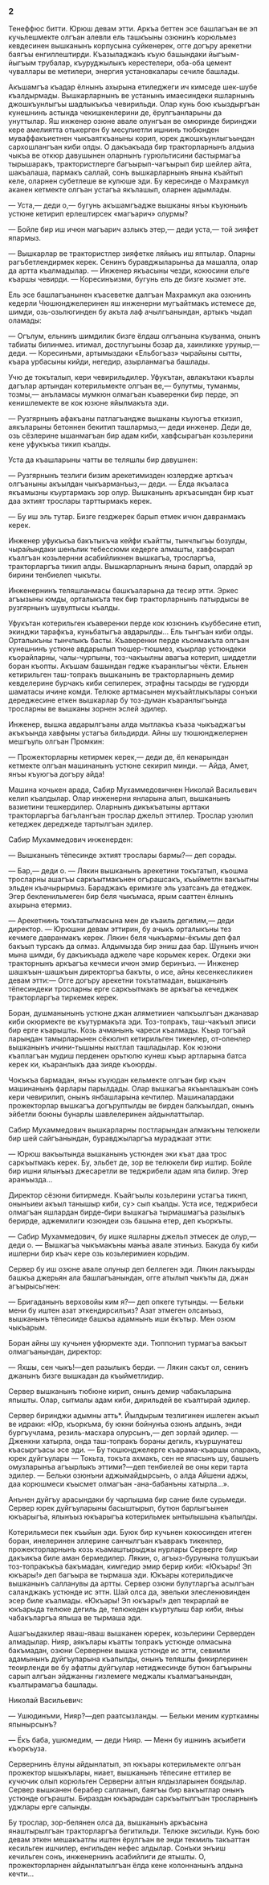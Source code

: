 ### 2

Тенеффюс битти.
Юрюш девам этти.
Аркъа беттен эсе башлагъан ве эп кучьлешмекте олгъан алевли ель ташкъыны озюнинъ корюльмез кевдесинен вышканынъ корпусына суйкенерек, огге догъру арекетни баягъы енгиллештирди.
Къазыладжакъ къую башындаки йыгъым-йыгъым трубалар, къуруджылыкъ керестелери, оба-оба цемент чуваллары ве метилери, энергия установкалары сечиле башлады.

Акъшамгъа къадар ёлнынъ ахырына етиледжеги ич кимседе шек-шубе къалдырмады.
Вышкарларнынъ ве устанынъ имаесиндеки яшларнынъ джошкъунлыгъы шадлыкъкъа чевирильди.
Олар кунь бою къыздыргъан кунешнинъ астында чекишкенлерини де, ёрулгъанларыны да унуттылар.
Яш инженер озюне авале олунгъан ве омюринде биринджи кере амелиятта отькерген бу месулиетли ишнинъ тюбюнден муваффакъиетнен чыкъаяткъаныны корип, юрек джошкъунлыгъындан сархошлангъан киби олды.
О дакъакъада бир тракторларнынъ алдыиа чыкъа ве откюр давушынен оларнынъ гурюльтисини бастырмагъа тырышаракъ, трактористлерге багъырып-чагъырып бир шейлер айта, шакъалаша, пармакъ саллай, сонъ вышкарларнынъ янына къайтып келе, оларнен субетлеше ве кулюше эди.
Бу кересинде о Махрамкул аканен кетмекте олгъан устагъа якълашып, оларнен адымлады.

— Уста,— деди о,— бугунь акъшамгъадже вышканы янъы къуюныиъ устюне кетирип ерлештирсек «магъарич» олурмы?

— Бойле бир иш ичюн магъарич азлыкъ этер,— деди уста,— той зияфет япармыз.

— Вышкарлар ве трактористлер зияфетке ляйыкъ иш яптылар.
Оларны рагъбетлендирмек керек.
Сенинъ буравджыларынъа да машалла, олар да артта къалмадылар.
— Инженер якъасыны чезди, кокюсини ельге къаршы чевирди.
— Коресинъизми, бугунь ель де бизге хызмет эте.

Ель эсе башлагъанынен къасеветке далгъан Махрамкул ака озюнинъ кедерли Чюшюнджелеринен яш инженерни мугъайтмакъ истемесе де, шимди, озь-озьлюгинден бу акъта лаф ачылгъанындан, артыкъ чыдап оламады:

— Огълум, ельнинъ шимдилик бизге ёлдаш олгъанына къуванма, онынъ табиаты билинмез.
итимал, достлугъыны бозар да, хаинликке уруныр,— деди.
— Коресинъми, артымыздаки «Ельбогъаз» чырайыны сытты, къара урбасыны кийди, негедир, азырланмагъа башлады.

Учю де токъталып, кери чевирильдилер.
Уфукътан, авлакътаки къарлы дагълар артындан котерильмекте олгъан ве,— булутмы, туманмы, тозмы,— анъламасы мумкюн олмагъан къаверенки бир перде, эп кенишлемекте ве кок юзюне яйылмакъта эди.

— Рузгярнынъ афакъаны патлагъандже вышканы къуюгъа еткизип, аякъларыны бетоннен бекитип ташлармыз,— деди инженер.
Деди де, озь сёзлерине ышанмагъан бир адам киби, хавфсырагъан козьлерини кене уфукъкъа тикип къалды.

Уста да къашларыны чатты ве теляшлы бир давушнен:

— Рузгярнынъ тезлиги бизим арекетимизден юзлердже арткъач олгъаныны акъылдан чыкъарманъыз,— деди.
— Ёлда якъаласа якъамызны къуртармакъ зор олур.
Вышканынъ аркъасындан бир къат даа эхтият трослары тарттырмакъ керек.

— Бу иш эль тутар.
Бизге гезджерек барып етмек ичюн давранмакъ керек.

Инженер уфукъкъа бакътыкъча кейфи къайтты, тынчлыгъы бозулды, чырайындаки шенълик тебессюми кедерге алмашты, хавфсырап къалгъан козьлернни асабийликнен вышкагъа, тросларгъа, тракторларгъа тикип алды.
Вышкарларнынъ янына барып, олардай эр бирини тенбиелеп чыкъты.

Инженернинъ теляшланмасы башкъаларына да тесир этти.
Эркес агъызыны юмды, орталыкъта тек бир тракторларнынъ патырдысы ве рузгярнынъ шувултысы къалды.

Уфукътан котерильген къаверенки перде кок юзюнинъ къуббесине етип, экинджи тарафкъа, куньбатыгъа авдарылды...
Ель тынгъан киби олды.
Орталыкъны тынчлыкъ басты.
Къаверенки перде къонмакъта олгъан кунешнинъ устюне авдарылып тюшер-тюшмез, къырлар устюндеки къорайларны, чалы-чурпыны, тоз-чакъылны авагъа котерип, шиддетли боран къопты.
Акъшам башындан гедже къаранлыгъы чёкти.
Ельнен кетирильген таш-топракъ вышканынъ ве тракторларнынъ демир кевделерине бурчакъ киби сепилерек, этрафны тасырды ве гудюрди шаматасы ичине комди.
Телюке артмасынен мукъайтлыкълары сонъки дереджесине еткен вышкарлар бу тоз-думан къаранлыгъында тросларны ве вышканы зорнен эслей эдилер.

Инженер, вышка авдарылгъаны алда мытлакъа къаза чыкъаджагъы акъкъында хавфыны устагъа бильдирди.
Айны шу тюшюнджелернен мешгъуль олгъан Промкин:

— Прожекторларны кетирмек керек,— деди де, ёл кенарындан кетмекте олгъан машинанынъ устюне секирип минди.
— Айда, Амет, янъы къуюгъа догъру айда!

Машина кочькен арада, Сабир Мухаммедовичнен Николай Васильевич келип къалдылар.
Олар инженерни янларына алып, вышканынъ вазиетини тешкердилер.
Оларнынъ дикъкъатыны арттаки тракторларгъа багълангъан трослар джельп эттилер.
Трослар узюлип кетеджек дереджеде тартылгъан эдилер.

Сабир Мухаммедович инженерден:

— Вышканынъ тёпесинде эхтият трослары бармы?— деп сорады.

— Бар,— деди о.
— Лякин вышканынъ арекетини токътатып, къошма тросларны ашагъы саркъытмакънен огърашсакъ, къыйметлн вакъытны эльден къачырырмыз.
Бараджакъ еримизге эль узатсанъ да етеджек.
Эгер бекленильмеген бир беля чыкъмаса, ярым сааттен ёлнынъ ахырына етермиз.

— Арекетнинъ токътатылмасына мен де къаиль дегилим,— деди директор.
— Юрюшни девам эттирин, бу ачыкъ орталыкъны тез кечмеге давранмакъ керек.
Лякин беля чыкъармы-ёкъмы деп фал бакъып турсакъ да олмаз.
Алдымызда бир эниш даа бар.
Шунынъ ичюн мына шимди, бу дакъикъада аджеле чаре корьмек керек.
Огдеки эки тракторнынъ аркъагъа кечмеси ичюн эмир беринъиз.
— Инженер шашкъын-шашкъын директоргъа бакъты, о исе, айны кесенкесликиен девам этти:— Огге догъру арекетни токътатмадан, вышканынъ тёпесиндеки тросларны ерге саркъытмакъ ве аркъагъа кечеджек тракторларгъа тиркемек керек.

Боран, душманынынъ устюне джан аляметииен чапкъылгъан джанавар киби окюрмекте ве къутурмакъта эди.
Тоз-топракъ, таш-чакъыл эписи бир ерге къарышты.
Козь ачманынъ чареси къалмады.
Къыр тогъай ларындан тамырларынен сёкюлнп кетирильген тикенлер, от-оленлер вышканынъ ичини-тышыны ныхтлап ташладылар.
Кок юзюни къаплагъан мудиш перденен орьтюлю кунеш къыр артларына батса керек ки, къаранлыкъ даа зияде къоюрды.

Чокъкъа бармадан, янъы къуюдан кельмекте олгъан бир къач машинанынъ фарлары парылдады.
Олар вышкагъа якъынлашкъан сонъ кери чевирилип, онынъ янбашларына кечтилер.
Машиналардаки прожекторлар вышкагъа догърултылды ве бирден балкъылдап, онынъ эйбетли боюны бунарлы шавлелеринен айдынлаттылар.

Сабир Мухаммедович вышкарларны постларындан алмакъны телюкели бир шей сайгъанындан, буравджыларгъа мураджаат этти:

— Юрюш вакъытында вышканынъ устюнден эки къат даа трос саркъытмакъ керек.
Бу, эльбет де, зор ве телюкели бир иштир.
Бойле бир ишни ялынъыз джесаретли ве теджрибели адам япа билир.
Эгер аранъызда...

Директор сёзюни битирмедн.
Къайгъылы козьлерини устагъа тикнп, онынъиеи акъыл танышыр киби, су> сып къалды.
Уста исе, теджрибеси олмагъан яшлардан бирде-бири вышкагъа тырмашмагъа разылыкъ берирде, аджемилиги юзюндеи озь башына етер, деп къоркъты.

— Сабир Мухаммедович, бу ишке яшларны джельп этмесек де олур,— деди о.
— Вышкагъа чыкъмакъны манъа авале этинъиз.
Бакуда бу киби ишлерни бир къач кере озь козьлеримиен корьдим.

Сервер бу иш озюне авале олуныр деп беллеген эди.
Лякин лакъырды башкъа джерьян ала башлагъанындан, огге атылып чыкъты да, джан агъырысьгнен:

— Бригаданынъ верховойы ким я?— деп опкеге тутынды.
— Бельки мени бу иштен азат эткендирсилъиз?
Азат этмеген олсанъыз, вышканынъ тёпесииде башкъа адамнынъ иши ёкътыр.
Мен озюм чыкъарым.

Боран айны шу кучьнен уфюрмекте эди.
Тюппонип турмагъа вакъыт олмагъанындан, директор:

— Яхшы, сен чыкъ!—деп разылыкъ берди.
— Лякин сакът ол, сенинъ джанынъ бизге вышкадан да къыйметлидир.

Сервер вышканынъ тюбюне кирип, онынъ демир чабакъларына япышты.
Олар, сытмалы адам киби, дирильдей ве къалтырай эдилер.

Сервер биринджи адымны атть*. Йылдырым тезлигинен ишлеген акъыл ве идраки:
«Юр, къоркъма, бу юкни бойнунъа озюнъ алдынъ, энди бургъучлама, резиль-масхара олурсынъ,— деп зорлай эдилер.
— Дженкни хатырла, онда таш-топракъ бораны дегиль, къуршунатеш къасыргъасы эсе эди.
— Бу тюшюнджелерге къарама-къаршы оларакъ, юрек дуйгъулары — Токьта, токъта ахмакъ, сен не япасынъ шу, башынъ омузларынъа агъырлыкъ эттими?—деп тенбиелей ве оны кери тарта эдилер.
— Бельки озюнъни аджымайдырсынъ, о алда Айшени аджы, даа корюшмеси къысмет олмагъан -ана-бабанъны хатырла...».

Анънен дуйгъу арасындаки бу чарпышма бир сание биле сурьмеди.
Сервер юрек дуйгъуларыны басыштырып, бутюн барлыгъынен юкъарыгъа, ялынъыз юкъарыгъа котерильмек ынтылышына къапылды.

Котерильмеси пек къыйын эди.
Буюк бир кучьнен кокюсинден итеген боран, инелеринен эллерине санчылгъан къавракъ тикенлер, прожекторларнынъ козь къамаштырыджы нурлары Серверге бир дакъикъа биле аман бермедилер.
Лякин, о, агъыз-бурунына толушкъаи тоз-топракъкъа бакъмадан, кимгедир эмир берир киби:
«Юкъары!
Эп юкъары!» деп багъыра ве тырмаша эди.
Юкъары котерильдикче вышканынъ салланувы да артты.
Сервер озюни булутларгъа асылгъан саланджакъ устюнде ис эттн.
Шай олса да, эвельки элесленювинден эсер биле къалмады.
«Юкъары!
Эп юкъары!» деп текрарлай ве юкъарыда телюке дегиль де, телюкеден къуртулыш бар киби, янъы чабакъларгъа япыша ве тырмаша эди.

Ашагъыдакилер яваш-яваш вышканен юререк, козьлерини Серверден алмадылар.
Нияр, аякълары къатты топракъ устюнде олмасына бакъмадан, озюни Сервернеи вышка устюнде ис этти, севимли адамынынъ дуйгъуларына къапылды, онынъ теляшлы фикирлеринен теоирленди ве бу афатлы дуйгъулар нетиджесинде бутюн багъырыны сарып алгъан эйджанны гизлемеге меджалы къалмагъанындан, къалтырамагъа башлады.

Николай Васильевич:

— Ушюдинъми, Нияр?—деп раатсызланды.
— Бельки меним курткамны япынырсынъ?

— Ёкъ баба, ушюмедим, — деди Нияр.
— Менн бу ишнинъ акъибети къоркъуза.

Сервернинъ ёлуны айдынлатып, эп юкъары котерильмекте олгъан прожектор ышыкълары, ниает, вышканынъ тёпесине еттилер ве кучючик олып корюльген Серверни алтын ялдызларынен боядылар.
Сервер вышканен берабер салланып, баягъы бир вакъытлар онынъ устюнде огърашты.
Бираздан юкъарыдан саркъытылгъан тросларнынъ уджлары ерге салынды.

Бу трослар, зор-белянен олса да, вышканынъ аркъасына янаштырылгъан тракторларгъа бегитильди.
Телюке эксильди.
Кунь бою девам эткен мешакъатлы иштен ёрулгъан ве энди текмиль такъаттан кесильген ишчилер, енгильден нефес алдылар.
Сонъки энъиш кечильген сонъ, инженернинъ асабийлиги де ятышты.
О, прожекторларнен айдынлатылгъан ёлда кене колоннанынъ алдына кечти...
